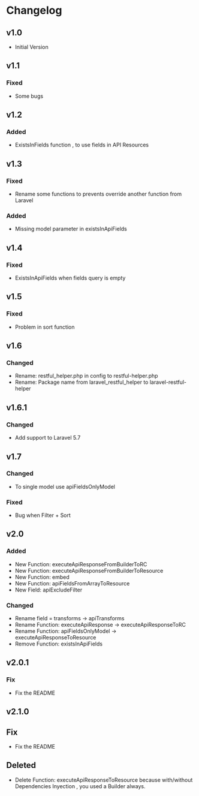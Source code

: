 # Changelog

## v1.0

- Initial Version

## v1.1

### Fixed

- Some bugs

## v1.2

### Added

- ExistsInFields function , to use fields in API Resources

## v1.3

### Fixed

- Rename some functions to prevents override another function from Laravel
	
### Added

- Missing model parameter in existsInApiFields

## v1.4

### Fixed

- ExistsInApiFields when fields query is empty

## v1.5

### Fixed

- Problem in sort function

## v1.6

### Changed

- Rename: restful_helper.php in config to restful-helper.php
- Rename: Package name from laravel_restful_helper to laravel-restful-helper

## v1.6.1

### Changed

- Add support to Laravel 5.7

## v1.7

### Changed

- To single model use apiFieldsOnlyModel

### Fixed

- Bug when Filter + Sort

## v2.0

### Added

- New Function: executeApiResponseFromBuilderToRC
- New Function: executeApiResponseFromBuilderToResource
- New Function: embed
- New Function: apiFieldsFromArrayToResource
- New Field: apiExcludeFilter

### Changed

- Rename field = transforms -> apiTransforms
- Rename Function: executeApiResponse -> executeApiResponseToRC
- Rename Function: apiFieldsOnlyModel -> executeApiResponseToResource
- Remove Function: existsInApiFields

## v2.0.1

### Fix

- Fix the README

## v2.1.0

## Fix

- Fix the README

## Deleted

- Delete Function: executeApiResponseToResource because with/without Dependencies Inyection , you used a Builder always.
